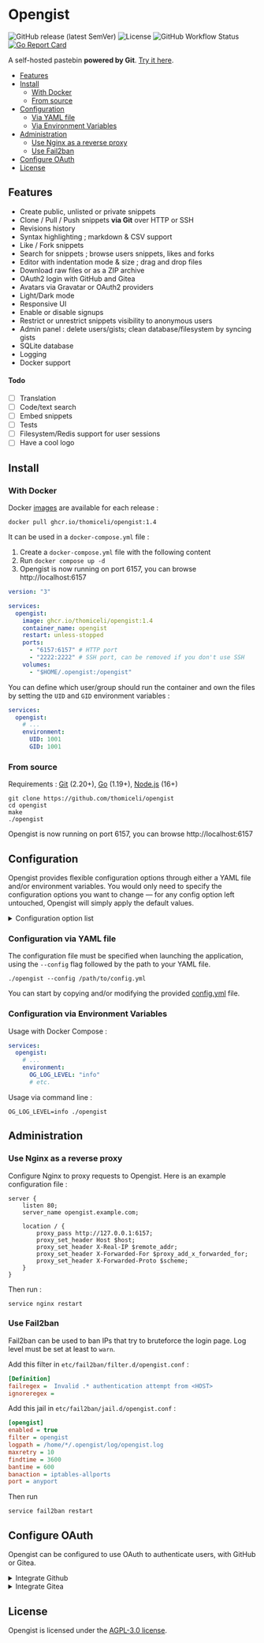 # Opengist

![GitHub release (latest SemVer)](https://img.shields.io/github/v/release/thomiceli/opengist?sort=semver)
![License](https://img.shields.io/github/license/thomiceli/opengist?color=blue)
![GitHub Workflow Status](https://img.shields.io/github/actions/workflow/status/thomiceli/opengist/go.yml)
[![Go Report Card](https://goreportcard.com/badge/github.com/thomiceli/opengist)](https://goreportcard.com/report/github.com/thomiceli/opengist)

A self-hosted pastebin **powered by Git**. [Try it here](https://opengist.thomice.li).

* [Features](#features)
* [Install](#install)
    * [With Docker](#with-docker)
    * [From source](#from-source)
* [Configuration](#configuration)
    * [Via YAML file](#configuration-via-yaml-file)
    * [Via Environment Variables](#configuration-via-environment-variables)
* [Administration](#administration)
    * [Use Nginx as a reverse proxy](#use-nginx-as-a-reverse-proxy)
    * [Use Fail2ban](#use-fail2ban)
* [Configure OAuth](#configure-oauth)
* [License](#license)

## Features

* Create public, unlisted or private snippets
* Clone / Pull / Push snippets **via Git** over HTTP or SSH
* Revisions history
* Syntax highlighting ; markdown & CSV support
* Like / Fork snippets
* Search for snippets ; browse users snippets, likes and forks
* Editor with indentation mode & size ; drag and drop files
* Download raw files or as a ZIP archive
* OAuth2 login with GitHub and Gitea
* Avatars via Gravatar or OAuth2 providers
* Light/Dark mode
* Responsive UI
* Enable or disable signups
* Restrict or unrestrict snippets visibility to anonymous users
* Admin panel : delete users/gists; clean database/filesystem by syncing gists
* SQLite database
* Logging
* Docker support

#### Todo

- [ ] Translation
- [ ] Code/text search
- [ ] Embed snippets
- [ ] Tests
- [ ] Filesystem/Redis support for user sessions
- [ ] Have a cool logo

## Install

### With Docker

Docker [images](https://github.com/thomiceli/opengist/pkgs/container/opengist) are available for each release :

```shell
docker pull ghcr.io/thomiceli/opengist:1.4
```

It can be used in a `docker-compose.yml` file :

1. Create a `docker-compose.yml` file with the following content
2. Run `docker compose up -d`
3. Opengist is now running on port 6157, you can browse http://localhost:6157

```yml
version: "3"

services:
  opengist:
    image: ghcr.io/thomiceli/opengist:1.4
    container_name: opengist
    restart: unless-stopped
    ports:
      - "6157:6157" # HTTP port
      - "2222:2222" # SSH port, can be removed if you don't use SSH
    volumes:
      - "$HOME/.opengist:/opengist"
```

You can define which user/group should run the container and own the files by setting the `UID` and `GID` environment variables :

```yml
services:
  opengist:
    # ...
    environment:
      UID: 1001
      GID: 1001
```

### From source

Requirements : [Git](https://git-scm.com/downloads) (2.20+), [Go](https://go.dev/doc/install) (1.19+), [Node.js](https://nodejs.org/en/download/) (16+)

```shell
git clone https://github.com/thomiceli/opengist
cd opengist
make
./opengist
```

Opengist is now running on port 6157, you can browse http://localhost:6157

## Configuration

Opengist provides flexible configuration options through either a YAML file and/or environment variables. 
You would only need to specify the configuration options you want to change — for any config option left untouched, Opengist will simply apply the default values.

<details>
<summary>Configuration option list</summary>

| YAML Config Key       | Environment Variable     | Default value        | Description                                                                                                                       | 
|-----------------------|--------------------------|----------------------|-----------------------------------------------------------------------------------------------------------------------------------|
| log-level             | OG_LOG_LEVEL             | `warn`               | Set the log level to one of the following: `trace`, `debug`, `info`, `warn`, `error`, `fatal`, `panic`.                           |
| external-url          | OG_EXTERNAL_URL          | none                 | Public URL for the Git HTTP/SSH connection. If not set, uses the URL from the request.                                            |
| opengist-home         | OG_OPENGIST_HOME         | home directory       | Path to the directory where Opengist stores its data.                                                                             |
| db-filename           | OG_DB_FILENAME           | `opengist.db`        | Name of the SQLite database file.                                                                                                 |
| sqlite.journal-mode   | OG_SQLITE_JOURNAL_MODE   | `WAL`                | Set the journal mode for SQLite. More info [here](https://www.sqlite.org/pragma.html#pragma_journal_mode)                         |
| http.host             | OG_HTTP_HOST             | `0.0.0.0`            | The host on which the HTTP server should bind.                                                                                    |
| http.port             | OG_HTTP_PORT             | `6157`               | The port on which the HTTP server should listen.                                                                                  |
| http.git-enabled      | OG_HTTP_GIT_ENABLED      | `true`               | Enable or disable git operations (clone, pull, push) via HTTP. (`true` or `false`)                                                |
| http.tls-enabled      | OG_HTTP_TLS_ENABLED      | `false`              | Enable or disable TLS for the HTTP server. (`true` or `false`)                                                                    |
| http.cert-file        | OG_HTTP_CERT_FILE        | none                 | Path to the TLS certificate file if TLS is enabled.                                                                               |
| http.key-file         | OG_HTTP_KEY_FILE         | none                 | Path to the TLS key file if TLS is enabled.                                                                                       |
| ssh.git-enabled       | OG_SSH_GIT_ENABLED       | `true`               | Enable or disable git operations (clone, pull, push) via SSH. (`true` or `false`)                                                 |
| ssh.host              | OG_SSH_HOST              | `0.0.0.0`            | The host on which the SSH server should bind.                                                                                     |
| ssh.port              | OG_SSH_PORT              | `2222`               | The port on which the SSH server should listen.                                                                                   |
| ssh.external-domain   | OG_SSH_EXTERNAL_DOMAIN   | none                 | Public domain for the Git SSH connection, if it has to be different from the HTTP one. If not set, uses the URL from the request. |
| ssh.keygen-executable | OG_SSH_KEYGEN_EXECUTABLE | `ssh-keygen`         | Path to the SSH key generation executable.                                                                                        |
| github.client-key     | OG_GITHUB_CLIENT_KEY     | none                 | The client key for the GitHub OAuth application.                                                                                  |
| github.secret         | OG_GITHUB_SECRET         | none                 | The secret for the GitHub OAuth application.                                                                                      |
| gitea.client-key      | OG_GITEA_CLIENT_KEY      | none                 | The client key for the Gitea OAuth application.                                                                                   |
| gitea.secret          | OG_GITEA_SECRET          | none                 | The secret for the Gitea OAuth application.                                                                                       |
| gitea.url             | OG_GITEA_URL             | `https://gitea.com/` | The URL of the Gitea instance.                                                                                                    |

</details>

### Configuration via YAML file

The configuration file must be specified when launching the application, using the `--config` flag followed by the path to your YAML file.

```shell
./opengist --config /path/to/config.yml
```

You can start by copying and/or modifying the provided [config.yml](config.yml) file.

### Configuration via Environment Variables

Usage with Docker Compose :

```yml
services:
  opengist:
    # ...
    environment:
      OG_LOG_LEVEL: "info"
      # etc.
```
Usage via command line :

```shell
OG_LOG_LEVEL=info ./opengist
```

## Administration

### Use Nginx as a reverse proxy

Configure Nginx to proxy requests to Opengist. Here is an example configuration file :
```
server {
    listen 80;
    server_name opengist.example.com;

    location / {
        proxy_pass http://127.0.0.1:6157;
        proxy_set_header Host $host;
        proxy_set_header X-Real-IP $remote_addr;
        proxy_set_header X-Forwarded-For $proxy_add_x_forwarded_for;
        proxy_set_header X-Forwarded-Proto $scheme;
    }
}
```

Then run :
```shell
service nginx restart
```

### Use Fail2ban

Fail2ban can be used to ban IPs that try to bruteforce the login page.
Log level must be set at least to `warn`.

Add this filter in `etc/fail2ban/filter.d/opengist.conf` :
```ini
[Definition]
failregex =  Invalid .* authentication attempt from <HOST>
ignoreregex =
```

Add this jail in `etc/fail2ban/jail.d/opengist.conf` :
```ini
[opengist]
enabled = true
filter = opengist
logpath = /home/*/.opengist/log/opengist.log
maxretry = 10
findtime = 3600
bantime = 600
banaction = iptables-allports
port = anyport
```

Then run
```shell
service fail2ban restart
```

## Configure OAuth

Opengist can be configured to use OAuth to authenticate users, with GitHub or Gitea.

<details>
<summary>Integrate Github</summary>

* Add a new OAuth app in your [Github account settings](https://github.com/settings/applications/new)
* Set 'Authorization callback URL' to `http://opengist.domain/oauth/github/callback`
* Copy the 'Client ID' and 'Client Secret' and add them to the configuration :
  ```yaml
  github.client-key: <key>
  github.secret: <secret>
  ```
</details>

<details>
<summary>Integrate Gitea</summary>

* Add a new OAuth app in Application settings from the [Gitea instance](https://gitea.com/user/settings/applications)
* Set 'Redirect URI' to `http://opengist.domain/oauth/gitea/callback`
* Copy the 'Client ID' and 'Client Secret' and add them to the configuration :
  ```yaml
  gitea.client-key: <key>
  gitea.secret: <secret>
  # URL of the Gitea instance. Default: https://gitea.com/
  gitea.url: http://localhost:3000
  ```
</details>

## License

Opengist is licensed under the [AGPL-3.0 license](LICENSE).
